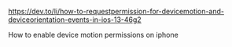 https://dev.to/li/how-to-requestpermission-for-devicemotion-and-deviceorientation-events-in-ios-13-46g2

How to enable device motion permissions on iphone
